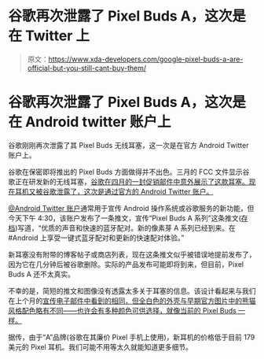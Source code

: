 # 谷歌再次泄露了 Pixel Buds A，这次是在 Twitter 上

> 原文：<https://www.xda-developers.com/google-pixel-buds-a-are-official-but-you-still-cant-buy-them/>

# 谷歌再次泄露了 Pixel Buds A，这次是在 Android twitter 账户上

谷歌刚刚再次泄露了其 Pixel Buds 无线耳塞，这一次是在官方 Android Twitter 账户上。

谷歌在保密即将推出的 Pixel Buds 方面做得并不出色。三月的 FCC 文件显示谷歌正在研发新的无线耳塞，[谷歌在四月的一封促销邮件中意外展示了这款耳塞。现在耳机又被谷歌泄露了，这次是通过官方的 Android Twitter 账户。](https://www.xda-developers.com/google-pixel-buds-a-email-leak/)

[@Android Twitter 账户](https://twitter.com/Android)通常用于宣传 Android 操作系统或谷歌服务的新功能，但今天下午 4:30，该账户发布了一条推文，宣传“Pixel Buds A 系列”这条推文([存档](https://web.archive.org/web/20210504203612/https://twitter.com/Android/status/1389678721850822658))写道，“优质的声音和快速的蓝牙配对。新的像素芽 A 系列已经到来。在#Android 上享受一键式蓝牙配对和更新的快速配对体验。”

新耳塞没有附带的博客帖子或商店列表，现在这条推文似乎被错误地提前发布了，因为它在几分钟后被谷歌删除。实际的产品发布可能即将到来，但目前，Pixel Buds A 还不太真实。

不幸的是，简短的推文和图像没有透露太多关于耳塞的信息。该设计看起来与我们在上个月的[宣传电子邮件中看到的相同，但全白色的外壳与早期官方图片中的熊猫风格配色略有不同——也许会有多种颜色可供选择，就像当前的 Pixel Buds 一样。](https://www.xda-developers.com/google-pixel-buds-a-email-leak/)

据传，由于“A”品牌(谷歌在其廉价 Pixel 手机上使用)，新耳机的价格低于目前 179 美元的 Pixel 耳机。我们可能不用等太久就能知道更多细节。